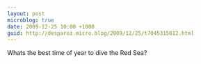 ```yaml
---
layout: post
microblog: true
date: 2009-12-25 10:00 +1000
guid: http://desparoz.micro.blog/2009/12/25/t7045315612.html
---
```

Whats the best time of year to dive the Red Sea?
